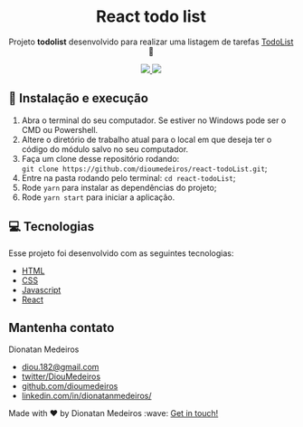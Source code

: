 <h1 align="center">React todo list</h1>
<p align="center">Projeto <strong>todolist</strong> desenvolvido para realizar uma listagem de tarefas <a href="https://reactvia-todolist.netlify.com/" target="_blank">TodoList</a> 🚀</p>
<p align="center">
  <a aria-label="Netlify Status" href="https://reactvia-todolist.netlify.com/">
    <img src="https://api.netlify.com/api/v1/badges/b7e642f7-feac-4adc-b6d9-02f02f2a843a/deploy-status" />
  </a>
  <a aria-label="Versão do React" href="https://github.com/facebook/react/blob/master/CHANGELOG.md#16120-november-14-2019">
    <img src="https://img.shields.io/badge/react-16.13.0-informational?logo=react" />
  </a>
</p>

## 🚀 Instalação e execução

1. Abra o terminal do seu computador. Se estiver no Windows pode ser o CMD ou Powershell.
2. Altere o diretório de trabalho atual para o local em que deseja ter o código do módulo salvo no seu computador.
3. Faça um clone desse repositório rodando: <br> `git clone https://github.com/dioumedeiros/react-todoList.git`;
4. Entre na pasta rodando pelo terminal: `cd react-todoList`;
5. Rode `yarn` para instalar as dependências do projeto;
6. Rode `yarn start` para iniciar a aplicação.

## 💻 Tecnologias

Esse projeto foi desenvolvido com as seguintes tecnologias:

- [HTML](https://developer.mozilla.org/en-US/docs/Web/HTML)
- [CSS](https://developer.mozilla.org/pt-BR/docs/Web/CSS)
- [Javascript](https://developer.mozilla.org/en-US/docs/Web/JavaScript/Guide)
- [React](https://reactjs.org)

## Mantenha contato

Dionatan Medeiros

- [diou.182@gmail.com](mailto:diou.182@gmail.com)
- [twitter/DiouMedeiros](http://twitter.com/DiouMedeiros)
- [github.com/dioumedeiros](http://github.com/dioumedeiros)
- [linkedin.com/in/dionatanmedeiros/](http://linkedin.com/in/dionatanmedeiros)

<p>Made with ♥ by Dionatan Medeiros :wave: <a href="http://linkedin.com/in/dionatanmedeiros" rel="nofollow">Get in touch!</a></
